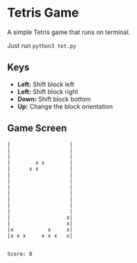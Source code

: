 # Tetris Game

A simple Tetris game that runs on terminal.

Just run `python3 tet.py`

## Keys

* **Left:** Shift block left
* **Left:** Shift block right
* **Down:** Shift block bottom
* **Up:** Change the block orientation

## Game Screen
```
|                   |
|                   |
|                   |
|        x x        |
|      x x          |
|                   |
|                   |
|                   |
|                   |
|                   |
|                   |
|                   |
|                  x|
|                  x|
|x           x     x|
|x x x     x x x   x|


Score: 0
```
